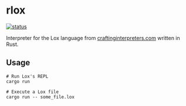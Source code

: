 # rlox

[![status](https://travis-ci.org/julioolvr/rlox.svg?branch=master)](https://travis-ci.org/julioolvr/rlox)

Interpreter for the Lox language from [craftinginterpreters.com](http://www.craftinginterpreters.com/)
written in Rust.

## Usage

```
# Run Lox's REPL
cargo run

# Execute a Lox file
cargo run -- some_file.lox
```